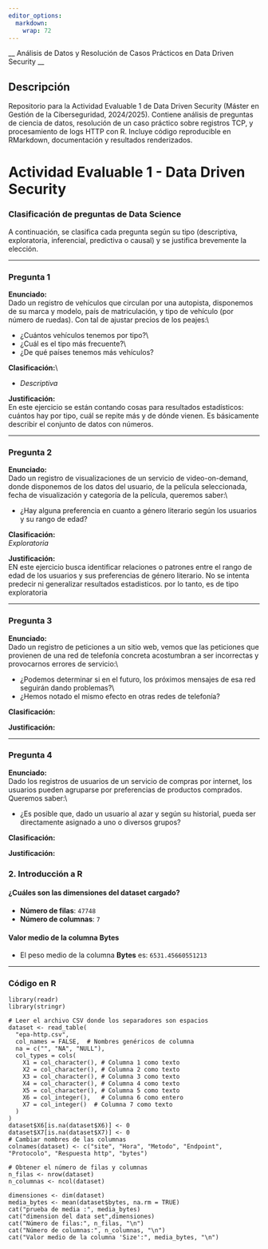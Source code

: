 ```yaml
---
editor_options:
  markdown:
    wrap: 72
---
```


\_\_ Análisis de Datos y Resolución de Casos Prácticos en Data Driven
Security \_\_

## Descripción

Repositorio para la Actividad Evaluable 1 de Data Driven Security
(Máster en Gestión de la Ciberseguridad, 2024/2025). Contiene análisis
de preguntas de ciencia de datos, resolución de un caso práctico sobre
registros TCP, y procesamiento de logs HTTP con R. Incluye código
reproducible en RMarkdown, documentación y resultados renderizados.

# Actividad Evaluable 1 - Data Driven Security

### Clasificación de preguntas de Data Science

A continuación, se clasifica cada pregunta según su tipo (descriptiva,
exploratoria, inferencial, predictiva o causal) y se justifica
brevemente la elección.

------------------------------------------------------------------------

### **Pregunta 1**

**Enunciado:**\
Dado un registro de vehículos que circulan por una autopista, disponemos
de su marca y modelo, país de matriculación, y tipo de vehículo (por
número de ruedas). Con tal de ajustar precios de los peajes:\
- ¿Cuántos vehículos tenemos por tipo?\
- ¿Cuál es el tipo más frecuente?\
- ¿De qué países tenemos más vehículos?

**Clasificación:**\
+ *Descriptiva*

**Justificación:**\
En este ejercicio se están contando cosas para resultados estadísticos:
cuántos hay por tipo, cuál se repite más y de dónde vienen. Es
básicamente describir el conjunto de datos con números.

------------------------------------------------------------------------

### **Pregunta 2**

**Enunciado:**\
Dado un registro de visualizaciones de un servicio de video-on-demand,
donde disponemos de los datos del usuario, de la película seleccionada,
fecha de visualización y categoría de la película, queremos saber:\
- ¿Hay alguna preferencia en cuanto a género literario según los
usuarios y su rango de edad?

**Clasificación:**\
*Exploratoria*

**Justificación:**\
EN este ejercicio busca identificar relaciones o patrones entre el rango
de edad de los usuarios y sus preferencias de género literario. No se
intenta predecir ni generalizar resultados estadisticos. por lo tanto,
es de tipo exploratoria

------------------------------------------------------------------------

### **Pregunta 3**

**Enunciado:**\
Dado un registro de peticiones a un sitio web, vemos que las peticiones
que provienen de una red de telefonía concreta acostumbran a ser
incorrectas y provocarnos errores de servicio:\
- ¿Podemos determinar si en el futuro, los próximos mensajes de esa red
seguirán dando problemas?\
- ¿Hemos notado el mismo efecto en otras redes de telefonía?

**Clasificación:**

**Justificación:**

------------------------------------------------------------------------

### **Pregunta 4**

**Enunciado:**\
Dado los registros de usuarios de un servicio de compras por internet,
los usuarios pueden agruparse por preferencias de productos comprados.
Queremos saber:\
- ¿Es posible que, dado un usuario al azar y según su historial, pueda
ser directamente asignado a uno o diversos grupos?

**Clasificación:**

**Justificación:**

### **2. Introducción a R**

#### ¿Cuáles son las dimensiones del dataset cargado?  
- **Número de filas**: `47748`  
- **Número de columnas**: `7`  

#### Valor medio de la columna **Bytes**  
- El peso medio de la columna **Bytes** es: `6531.45660551213`  

---

### **Código en R**  
```
library(readr)
library(stringr)

# Leer el archivo CSV donde los separadores son espacios
dataset <- read_table(
  "epa-http.csv",
  col_names = FALSE,  # Nombres genéricos de columna
  na = c("", "NA", "NULL"),   
  col_types = cols(
    X1 = col_character(), # Columna 1 como texto
    X2 = col_character(), # Columna 2 como texto
    X3 = col_character(), # Columna 3 como texto
    X4 = col_character(), # Columna 4 como texto
    X5 = col_character(), # Columna 5 como texto
    X6 = col_integer(),   # Columna 6 como entero
    X7 = col_integer()  # Columna 7 como texto
  )
)
dataset$X6[is.na(dataset$X6)] <- 0
dataset$X7[is.na(dataset$X7)] <- 0
# Cambiar nombres de las columnas
colnames(dataset) <- c("site", "Hora", "Metodo", "Endpoint", "Protocolo", "Respuesta http", "bytes")

# Obtener el número de filas y columnas
n_filas <- nrow(dataset)
n_columnas <- ncol(dataset)

dimensiones <- dim(dataset)
media_bytes <- mean(dataset$bytes, na.rm = TRUE)
cat("prueba de media :", media_bytes)
cat("dimension del data set",dimensiones)
cat("Número de filas:", n_filas, "\n")
cat("Número de columnas:", n_columnas, "\n")
cat("Valor medio de la columna 'Size':", media_bytes, "\n")

```

